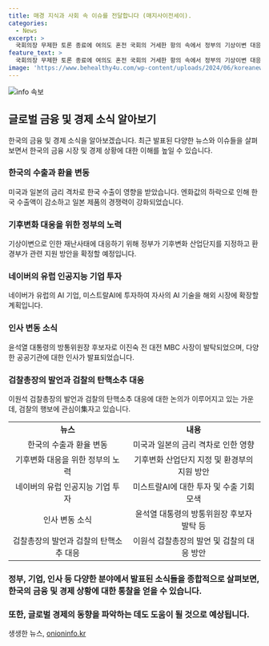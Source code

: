 ```yaml
---
title: 매경 지식과 사회 속 이슈를 전달합니다 (매지사이전세이).
categories:
  - News
excerpt: >
  국회의장 무제한 토론 종료에 여의도 혼전 국회의 거세한 항의 속에서 정부의 기상이변 대응 강화, 네이버의 유럽 AI 회사 투자, 정치적 채용 소식까지. 뜨거운 이슈부터 환경, 기업, 정치 등 각 분야에서 벌어지는 소식을 압축하여 전하고 있다. 함께 놓칠 수 없는 사건들을 요약하여 빠르게 파악하며 클릭하고 싶게 만드는 기사다.
feature_text: >
  국회의장 무제한 토론 종료에 여의도 혼전 국회의 거세한 항의 속에서 정부의 기상이변 대응 강화, 네이버의 유럽 AI 회사 투자, 정치적 채용 소식까지. 뜨거운 이슈부터 환경, 기업, 정치 등 각 분야에서 벌어지는 소식을 압축하여 전하고 있다. 함께 놓칠 수 없는 사건들을 요약하여 빠르게 파악하며 클릭하고 싶게 만드는 기사다.
image: 'https://www.behealthy4u.com/wp-content/uploads/2024/06/koreanews.jpg'
---
```


<p><img src="https://www.behealthy4u.com/wp-content/uploads/2024/06/koreanews.jpg" alt="info 속보" /></p>

<h2 data-ke-size="size26">글로벌 금융 및 경제 소식 알아보기</h2>

<p data-ke-size="size16"></p>

<p>한국의 금융 및 경제 소식을 알아보겠습니다. 최근 발표된 다양한 뉴스와 이슈들을 살펴보면서 한국의 금융 시장 및 경제 상황에 대한 이해를 높일 수 있습니다.</p>

<p data-ke-size="size16"></p>

<h3>한국의 수출과 환율 변동</h3>

<p data-ke-size="size16">미국과 일본의 금리 격차로 한국 수출이 영향을 받았습니다. 엔화값의 하락으로 인해 한국 수출액이 감소하고 일본 제품의 경쟁력이 강화되었습니다.</p>

<h3>기후변화 대응을 위한 정부의 노력</h3>

<p data-ke-size="size16">기상이변으로 인한 재난사태에 대응하기 위해 정부가 기후변화 산업단지를 지정하고 환경부가 관련 지원 방안을 확정할 예정입니다.</p>

<h3>네이버의 유럽 인공지능 기업 투자</h3>

<p data-ke-size="size16">네이버가 유럽의 AI 기업, 미스트랄AI에 투자하여 자사의 AI 기술을 해외 시장에 확장할 계획입니다.</p>

<h3>인사 변동 소식</h3>

<p data-ke-size="size16">윤석열 대통령의 방통위원장 후보자로 이진숙 전 대전 MBC 사장이 발탁되었으며, 다양한 공공기관에 대한 인사가 발표되었습니다.</p>

<h3>검찰총장의 발언과 검찰의 탄핵소추 대응</h3>

<p data-ke-size="size16">이원석 검찰총장의 발언과 검찰의 탄핵소추 대응에 대한 논의가 이루어지고 있는 가운데, 검찰의 행보에 관심이集자고 있습니다.</p>

<p data-ke-size="size16"></p>

<table>
    <tbody>
        <tr>
            <td style="text-align: center; height: 17px;"><b>뉴스</b></td>
            <td style="text-align: center; height: 17px;"><b>내용</b></td>
        </tr>
        <tr>
            <td style="text-align: center;">한국의 수출과 환율 변동</td>
            <td style="text-align: center;">미국과 일본의 금리 격차로 인한 영향</td>
        </tr>
        <tr>
            <td style="text-align: center;">기후변화 대응을 위한 정부의 노력</td>
            <td style="text-align: center;">기후변화 산업단지 지정 및 환경부의 지원 방안</td>
        </tr>
        <tr>
            <td style="text-align: center;">네이버의 유럽 인공지능 기업 투자</td>
            <td style="text-align: center;">미스트랄AI에 대한 투자 및 수출 기회 모색</td>
        </tr>
        <tr>
            <td style="text-align: center;">인사 변동 소식</td>
            <td style="text-align: center;">윤석열 대통령의 방통위원장 후보자 발탁 등</td>
        </tr>
        <tr>
            <td style="text-align: center;">검찰총장의 발언과 검찰의 탄핵소추 대응</td>
            <td style="text-align: center;">이원석 검찰총장의 발언 및 검찰의 대응 방안</td>
        </tr>
    </tbody>
</table>

<p data-ke-size="size16"></p>

<h3>정부, 기업, 인사 등 다양한 분야에서 발표된 소식들을 종합적으로 살펴보면, 한국의 금융 및 경제 상황에 대한 통찰을 얻을 수 있습니다.</h3>

<p data-ke-size="size16"></p>

<h3>또한, 글로벌 경제의 동향을 파악하는 데도 도움이 될 것으로 예상됩니다.</h3>

<p data-ke-size="size16"></p>
생생한 뉴스, <a href="https://onioninfo.kr" rel="dofollow">onioninfo.kr</a>


